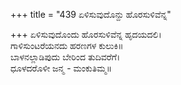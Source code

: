 +++
title = "439 ಏಳಿಸುವುದೊನ್ದು ಹೊರಸುಳಿವೆನ್ನ"

+++
ಏಳಿಸುವುದೊಂದು ಹೊರಸುಳಿವೆನ್ನ ಹೃದಯದಲಿ।  
ಗಾಳಿಸುಂಟರೆಯನದು ಹರಣಗಳ ಕುಲುಕಿ॥  
ಬಾಳನಲ್ಲಾಡಿಪುದು ಬೇರಿಂದ ತುದಿವರೆಗೆ।  
ಧೂಳದರೊಳೀ ಜನ್ಮ - ಮಂಕುತಿಮ್ಮ॥  
